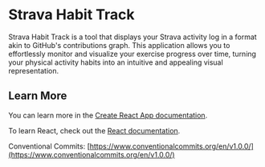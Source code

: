 # Strava Habit Track

Strava Habit Track is a tool that displays your Strava activity log in a format akin to GitHub's contributions graph. This application allows you to effortlessly monitor and visualize your exercise progress over time, turning your physical activity habits into an intuitive and appealing visual representation.

## Learn More

You can learn more in the [Create React App documentation](https://facebook.github.io/create-react-app/docs/getting-started).

To learn React, check out the [React documentation](https://reactjs.org/).


Conventional Commits: [https://www.conventionalcommits.org/en/v1.0.0/](https://www.conventionalcommits.org/en/v1.0.0/)
